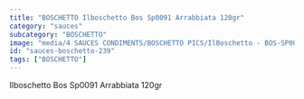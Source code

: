 ```yaml
---
title: "BOSCHETTO Ilboschetto Bos Sp0091 Arrabbiata 120gr"
category: "sauces"
subcategory: "BOSCHETTO"
image: "media/4 SAUCES CONDIMENTS/BOSCHETTO PICS/IlBoschetto - BOS-SP0091 Arrabbiata 120GR.png"
id: "sauces-boschetto-239"
tags: ["BOSCHETTO"]
---
```


Ilboschetto Bos Sp0091 Arrabbiata 120gr
